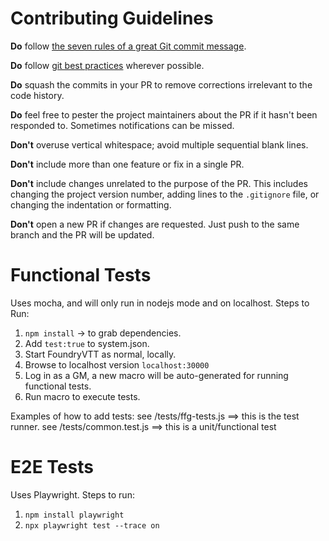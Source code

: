 # Contributing Guidelines

**Do** follow [the seven rules of a great Git commit message][1].

**Do** follow [git best practices][2] wherever possible.

**Do** squash the commits in your PR to remove corrections
irrelevant to the code history.

**Do** feel free to pester the project maintainers about the PR if it
hasn't been responded to. Sometimes notifications can be missed.

**Don't** overuse vertical whitespace; avoid multiple sequential blank
lines.

**Don't** include more than one feature or fix in a single PR.

**Don't** include changes unrelated to the purpose of the PR. This
includes changing the project version number, adding lines to the
`.gitignore` file, or changing the indentation or formatting.

**Don't** open a new PR if changes are requested. Just push to the
same branch and the PR will be updated.

[1]: https://chris.beams.io/posts/git-commit/#seven-rules
[2]: https://deepsource.io/blog/git-best-practices/


# Functional Tests

Uses mocha, and will only run in nodejs mode and on localhost.
Steps to Run:
1. `npm install` -> to grab dependencies.
2. Add `test:true` to system.json.
3. Start FoundryVTT as normal, locally.
4. Browse to localhost version `localhost:30000`
5. Log in as a GM, a new macro will be auto-generated for running functional tests.
6. Run macro to execute tests.

Examples of how to add tests:
see /tests/ffg-tests.js ==> this is the test runner.
see /tests/common.test.js ==> this is a unit/functional test

# E2E Tests

Uses Playwright. Steps to run:
1. `npm install playwright`
2. `npx playwright test --trace on`
